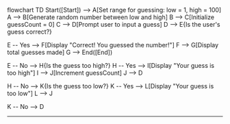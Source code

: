 flowchart TD
  Start([Start]) --> A[Set range for guessing: low = 1, high = 100]
  A --> B[Generate random number between low and high]
  B --> C[Initialize guessCount = 0]
  C --> D[Prompt user to input a guess]
  D --> E{Is the user's guess correct?}

  E -- Yes --> F[Display "Correct! You guessed the number!"]
  F --> G[Display total guesses made]
  G --> End([End])

  E -- No --> H{Is the guess too high?}
  H -- Yes --> I[Display "Your guess is too high"]
  I --> J[Increment guessCount]
  J --> D

  H -- No --> K{Is the guess too low?}
  K -- Yes --> L[Display "Your guess is too low"]
  L --> J

  K -- No --> D
***
